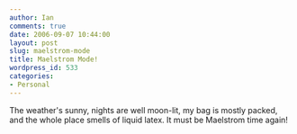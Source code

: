 ```yaml
---
author: Ian
comments: true
date: 2006-09-07 10:44:00
layout: post
slug: maelstrom-mode
title: Maelstrom Mode!
wordpress_id: 533
categories:
- Personal
---
```


The weather's sunny, nights are well moon-lit, my bag is mostly packed, and the whole place smells of liquid latex.  It must be Maelstrom time again!
